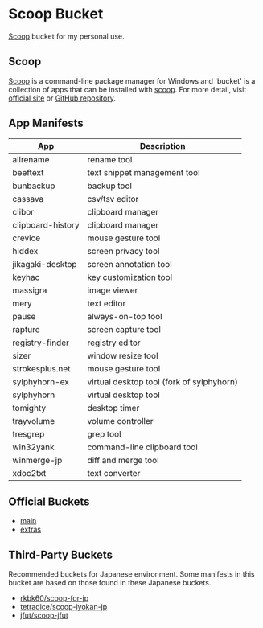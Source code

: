 # Scoop Bucket

[Scoop](https://scoop.sh/) bucket for my personal use.


## Scoop

[Scoop](https://scoop.sh/) is a command-line package manager for Windows and 'bucket' is a collection of apps that can be installed with [scoop](https://scoop.sh/).
For more detail, visit [official site](https://scoop.sh/) or [GitHub repository](https://github.com/lukesampson/scoop).


## App Manifests

|        App        |                Description                |
| ----------------- | ----------------------------------------- |
| allrename         | rename tool                               |
| beeftext          | text snippet management tool              |
| bunbackup         | backup tool                               |
| cassava           | csv/tsv editor                            |
| clibor            | clipboard manager                         |
| clipboard-history | clipboard manager                         |
| crevice           | mouse gesture tool                        |
| hiddex            | screen privacy tool                       |
| jikagaki-desktop  | screen annotation tool                    |
| keyhac            | key customization tool                    |
| massigra          | image viewer                              |
| mery              | text editor                               |
| pause             | always-on-top tool                        |
| rapture           | screen capture tool                       |
| registry-finder   | registry editor                           |
| sizer             | window resize tool                        |
| strokesplus.net   | mouse gesture tool                        |
| sylphyhorn-ex     | virtual desktop tool (fork of sylphyhorn) |
| sylphyhorn        | virtual desktop tool                      |
| tomighty          | desktop timer                             |
| trayvolume        | volume controller                         |
| tresgrep          | grep tool                                 |
| win32yank         | command-line clipboard tool               |
| winmerge-jp       | diff and merge tool                       |
| xdoc2txt          | text converter                            |


## Official Buckets

* [main](https://github.com/ScoopInstaller/Main)
* [extras](https://github.com/lukesampson/scoop-extras)


## Third-Party Buckets

Recommended buckets for Japanese environment.
Some manifests in this bucket are based on those found in these Japanese buckets.

* [rkbk60/scoop-for-jp](https://github.com/rkbk60/scoop-for-jp)
* [tetradice/scoop-iyokan-jp](https://github.com/tetradice/scoop-iyokan-jp)
* [jfut/scoop-jfut](https://github.com/jfut/scoop-jfut)
